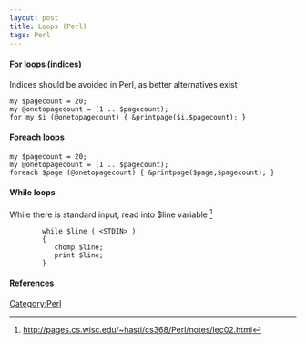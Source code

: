 ```yaml
---
layout: post 
title: Loops (Perl)
tags: Perl
---
```


#### For loops (indices)

Indices should be avoided in Perl, as better alternatives exist

    my $pagecount = 20;
    my @onetopagecount = (1 .. $pagecount);
    for my $i (@onetopagecount) { &printpage($i,$pagecount); }

#### Foreach loops

    my $pagecount = 20;
    my @onetopagecount = (1 .. $pagecount);
    foreach $page (@onetopagecount) { &printpage($page,$pagecount); }

#### While loops

While there is standard input, read into \$line variable [^1]

            while $line ( <STDIN> )  
            {                            
               chomp $line;
               print $line;             
            } 

#### References

<references />

[Category:Perl](Category:Perl "wikilink")

[^1]: <http://pages.cs.wisc.edu/~hasti/cs368/Perl/notes/lec02.html>

